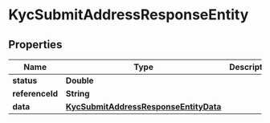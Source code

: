 

# KycSubmitAddressResponseEntity


## Properties

| Name | Type | Description | Notes |
|------------ | ------------- | ------------- | -------------|
|**status** | **Double** |  |  [optional] |
|**referenceId** | **String** |  |  [optional] |
|**data** | [**KycSubmitAddressResponseEntityData**](KycSubmitAddressResponseEntityData.md) |  |  [optional] |



